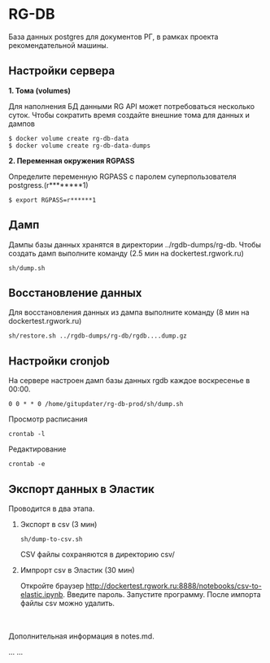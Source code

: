 # RG-DB
База данных postgres для документов РГ, в рамках проекта рекомендательной машины.

## Настройки сервера

**1. Тома (volumes)**

Для наполнения БД данными RG API может потребоваться 
несколько суток. Чтобы сократить время создайте внешние тома
для данных и дампов  
```
$ docker volume create rg-db-data
$ docker volume create rg-db-data-dumps
```


**2. Переменная окружения RGPASS**

Определите переменную RGPASS c паролем суперпользователя postgress.(r********1)
```
$ export RGPASS=r******1
```

## Дамп 
Дампы базы данных хранятся в директории ../rgdb-dumps/rg-db.
Чтобы создать дамп выполните команду (2.5 мин на dockertest.rgwork.ru)

```
sh/dump.sh
```
## Восстановление данных
Для восстановления данных из дампа выполните команду (8 мин на dockertest.rgwork.ru)
```
sh/restore.sh ../rgdb-dumps/rg-db/rgdb....dump.gz
```

## Настройки сronjob

На сервере настроен дамп базы данных rgdb каждое воскресенье в 00:00.
```
0 0 * * 0 /home/gitupdater/rg-db-prod/sh/dump.sh
```
Просмотр расписания
```
crontab -l
```
Редактирование
```
crontab -e
```
## Экспорт данных в Эластик
Проводится в два этапа. 

1. Экспорт в csv (3 мин)
    ```
    sh/dump-to-csv.sh
    ```
    CSV файлы сохраняются в директорию csv/

2. Импрорт csv в Эластик (30 мин)
   
   Откройте браузер
    <http://dockertest.rgwork.ru:8888/notebooks/csv-to-elastic.ipynb>. 
    Введите пароль. Запустите программу. 
    После импорта файлы csv можно удалить.

<br><br>
Дополнительная информация в notes.md.

...
...